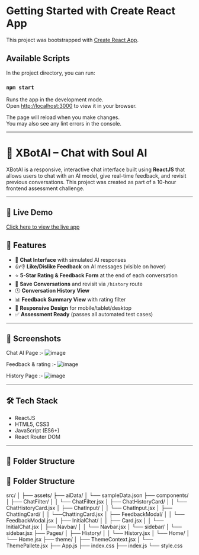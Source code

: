 # Getting Started with Create React App

This project was bootstrapped with [Create React App](https://github.com/facebook/create-react-app).

## Available Scripts

In the project directory, you can run:

### `npm start`

Runs the app in the development mode.\
Open [http://localhost:3000](http://localhost:3000) to view it in your browser.

The page will reload when you make changes.\
You may also see any lint errors in the console.

--------------------------------------------------------------------------------------------------------------------------


# 🤖 XBotAI – Chat with Soul AI

XBotAI is a responsive, interactive chat interface built using **ReactJS** that allows users to chat with an AI model, give real-time feedback, and revisit previous conversations. This project was created as part of a 10-hour frontend assessment challenge.

---
## 🔗 Live Demo
[Click here to view the live app](https://xbotai-hqabzvmdn-kanishkas-projects-95e27a37.vercel.app/)


## 🚀 Features

- 🧠 **Chat Interface** with simulated AI responses
- 👍👎 **Like/Dislike Feedback** on AI messages (visible on hover)
- ⭐ **5-Star Rating & Feedback Form** at the end of each conversation
- 💾 **Save Conversations** and revisit via `/history` route
- 🕓 **Conversation History View**
- 📊 **Feedback Summary View** with rating filter
- 📱 **Responsive Design** for mobile/tablet/desktop
- ✅ **Assessment Ready** (passes all automated test cases)

---

## 📸 Screenshots

Chat AI Page :-
![image](https://github.com/user-attachments/assets/bfe70582-72c5-4f99-88f1-c497c4b4205d)


Feedback & rating :-
![image](https://github.com/user-attachments/assets/8ce57ed3-3764-435c-94cc-d61dd10641a4)


History Page :-
![image](https://github.com/user-attachments/assets/45ce56d8-5f69-4425-8527-d4542fe6d11e)




---

## 🛠️ Tech Stack

- ReactJS
- HTML5, CSS3
- JavaScript (ES6+)
- React Router DOM

---

## 📂 Folder Structure

## 📂 Folder Structure
src/
│
├── assets/
├── aiData/
│     └── sampleData.json
├── components/
│     ├── ChatFilter/
│     │     └── ChatFilter.jsx
│     ├── ChatHistoryCard/
│     │     └── ChatHistoryCard.jsx
│     ├── ChatInput/
│     │     └── ChatInput.jsx
│     ├── ChattingCard/
│     │     └──ChattingCard.jsx
│     ├── FeedbackModal/
│     │     └── FeedbackModal.jsx
│     ├── InitialChat/
│     │     ├── Card.jsx
│     │     └── InitialChat.jsx
│     ├── Navbar/
│     │     └── Navbar.jsx
│     └── sidebar/
│           └── sidebar.jsx
├── Pages/
│     ├── History/
│     │     └── History.jsx
│     └── Home/
│           └── Home.jsx
├── theme/
│     ├── ThemeContext.jsx
│     └── ThemePallete.jsx
├── App.js
├── index.css
├── index.js
└── style.css
